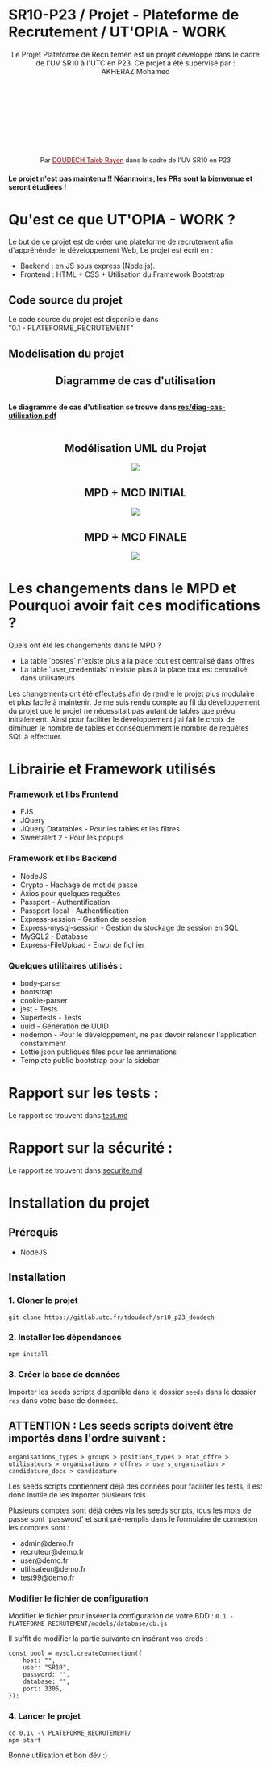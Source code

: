 <h1>SR10-P23 / Projet - Plateforme de Recrutement / UT'OPIA - WORK </h1>
<div style="text-align: center;"> 
    <p align="center">Le Projet Plateforme de Recrutemen est un projet développé dans le cadre de l'UV SR10 à l'UTC en P23. Ce projet a été supervisé par : <br> AKHERAZ Mohamed</p>
    <p style="font-size: 0.8rem; margin-top: 4vh"> Par <a href="https://github.com/RayanDoudech" target="_blank" style="color: darkred">DOUDECH Taïeb Rayen</a> dans le cadre de l'UV SR10 en P23</p>
</div>



#### Le projet n'est pas maintenu !! Néanmoins, les PRs sont la bienvenue et seront étudiées !

<h1>Qu'est ce que UT'OPIA - WORK
 ?</h1>
Le but de ce projet est de créer une plateforme de recrutement afin d'appréhénder le développement Web, Le projet est écrit en : 
<ul>
<li>Backend : en JS sous express (Node.js).</li>
<li>Frontend : HTML + CSS + Utilisation du Framework Bootstrap</li>
</ul>

## Code source du projet

Le code source du projet est disponible dans <br>"0.1 - PLATEFORME_RECRUTEMENT" <br>

## Modélisation du projet 

<div style="text-align: center"><h2> Diagramme de cas d'utilisation </h2></div>

<div style="display :flex; align-items : center; justify-content: center">
<p style="font-weight: bold">Le diagramme de cas d'utilisation se trouve dans <a href="/res/diag-cas-utilisation.pdf" target="_blank">res/diag-cas-utilisation.pdf</a></p>
</div>

<div style="text-align: center"><h2> Modélisation UML du Projet </h2></div>

<div style="display :flex; align-items : center; justify-content: center">
<img src="res/uml.svg">
</div>

<div style="text-align: center"><h2> MPD + MCD INITIAL </h2></div>

<div style="display :flex; align-items : center; justify-content: center">
<img src="res/mpd.png">
</div>

<div style="text-align: center"><h2> MPD + MCD FINALE </h2></div>

<div style="display :flex; align-items : center; justify-content: center">
<img src="res/mpd-final.png">
</div>

# Les changements dans le MPD et Pourquoi avoir fait ces modifications ?
Quels ont été les changements dans le MPD ?
<ul>
<li>La table `postes` n'existe plus à la place tout est centralisé dans offres</li>
<li>La table `user_credentials` n'existe plus à la place tout est centralisé dans utilisateurs</li>
</ul>

Les changements ont été effectués afin de rendre le projet plus modulaire et plus facile à maintenir. Je me suis rendu compte au fil du développement du projet que le projet ne nécessitait pas autant de tables que prévu initialement. Ainsi pour faciliter le développement j'ai fait le choix de diminuer le nombre de tables et conséquemment le nombre de requêtes SQL à effectuer.

# Librairie et Framework utilisés

### Framework et libs Frontend

<ul>
<li>EJS</li>
<li>JQuery</li>
<li>JQuery Datatables - Pour les tables et les filtres</li>
<li>Sweetalert 2 - Pour les popups</li>
</ul>

### Framework et libs Backend

<ul>
<li>NodeJS</li>
<li>Crypto - Hachage de mot de passe</li>
<li>Axios pour quelques requêtes</li>
<li>Passport - Authentification</li>
<li>Passport-local - Authentification</li>
<li>Express-session - Gestion de session</li>
<li>Express-mysql-session - Gestion du stockage de session en SQL</li>
<li>MySQL2 - Database</li>
<li>Express-FileUpload - Envoi de fichier</li>
</ul>

### Quelques utilitaires utilisés :

<ul>
<li>body-parser</li>
<li>bootstrap</li>
<li>cookie-parser</li>
<li>jest - Tests</li>
<li>Supertests - Tests</li>
<li>uuid - Génération de UUID</li>
<li>nodemon - Pour le développement, ne pas devoir relancer l'application constamment</li>
<li>Lottie.json publiques files pour les annimations</li>
<li>Template public bootstrap pour la sidebar</li>
</ul>

# Rapport sur les tests :

Le rapport se trouvent dans <a href="/test.md">test.md</a>

# Rapport sur la sécurité :

Le rapport se trouvent dans <a href="/securite.md">securite.md</a>

# Installation du projet

## Prérequis
<ul>
<li>NodeJS</li>
</ul>

## Installation

### 1. Cloner le projet

``` git clone https://gitlab.utc.fr/tdoudech/sr10_p23_doudech ``` <br>

### 2. Installer les dépendances

``` npm install ```

### 3. Créer la base de données

Importer les seeds scripts disponible dans le dossier `seeds` dans le dossier `res` dans votre base de données.
## ATTENTION : Les seeds scripts doivent être importés dans l'ordre suivant :
```organisations_types > groups > positions_types > etat_offre > utilisateurs > organisations > offres > users_organisation > candidature_docs > candidature```

Les seeds scripts contiennent déjà des données pour faciliter les tests, il est donc inutile de les importer plusieurs fois.

Plusieurs comptes sont déjà crées via les seeds scripts, tous les mots de passe sont 'password' et sont pré-remplis dans le formulaire de connexion les comptes sont :
<ul>
<li>admin@demo.fr</li>
<li>recruteur@demo.fr</li>
<li>user@demo.fr</li>
<li>utilisateur@demo.fr</li>
<li>test99@demo.fr</li>
</ul>

### Modifier le fichier de configuration
Modifier le fichier pour insérer la configuration de votre BDD :
``` 0.1 - PLATEFORME_RECRUTEMENT/models/database/db.js ```

Il suffit de modifier la partie suivante en insérant vos creds :
```
const pool = mysql.createConnection({
    host: "",
    user: "SR10",
    password: "",
    database: "",
    port: 3306,
});
```


### 4. Lancer le projet
    cd 0.1\ -\ PLATEFORME_RECRUTEMENT/
    npm start

Bonne utilisation et bon dév :)
